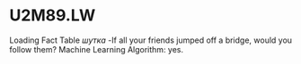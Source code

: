 # U2M89.LW
Loading Fact Table                                                                                                            *шутка*
-If all your friends jumped off a bridge, would you follow them? 
Machine Learning Algorithm: yes.
